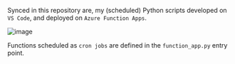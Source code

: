 Synced in this repository are, my (scheduled) Python scripts developed on ```VS Code```, and deployed on ```Azure Function Apps```. 

![image](https://github.com/user-attachments/assets/d69bbd46-7ee2-4f1e-831c-3a2588f4c59a)

Functions scheduled as ```cron jobs``` are defined in the ```function_app.py``` entry point.


